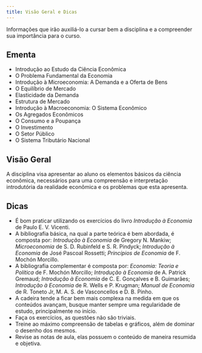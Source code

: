 ```yaml
---
title: Visão Geral e Dicas
---
```


Informações que irão auxiliá-lo a cursar bem a disciplina e a compreender sua importância para o curso.

## Ementa

- Introdução ao Estudo da Ciência Econômica
- O Problema Fundamental da Economia
- Introdução à Microeconomia: A Demanda e a Oferta de Bens
- O Equilíbrio de Mercado
- Elasticidade da Demanda
- Estrutura de Mercado
- Introdução à Macroeconomia: O Sistema Econômico
- Os Agregados Econômicos
- O Consumo e a Poupança
- O Investimento
- O Setor Público
- O Sistema Tributário Nacional

## Visão Geral 

A disciplina visa apresentar ao aluno os elementos básicos da ciência econômica, necessários para uma compreensão e interpretação introdutória da realidade econômica e os problemas que esta apresenta.

## Dicas

- É bom praticar utilizando os exercícios do livro *Introdução à Economia* de Paulo E. V. Vicenti.
- A bibliografia básica, na qual a parte teórica é bem abordada, é composta por: *Introdução à Economia* de Gregory N. Mankiw; *Microeconomia* de S. D. Rubinfeld e S. R. Pindyck; *Introdução à Economia* de José Pascoal Rossetti; *Princípios de Economia* de F. Mochón Morcillo.
- A bibliografia complementar é composta por: *Economia: Teoria e Política* de F. Mochón Morcillo; *Introdução à Economia* de A. Patrick Gremaud; *Introdução à Economia* de C. E. Gonçalves e B. Guimarães; *Introdução à Economia* de R. Wells e P. Krugman; *Manual de Economia* de R. Toneto Jr, M. A. S. de Vasconcellos e D. B. Pinho.
- A cadeira tende a ficar bem mais complexa na medida em que os conteúdos avançam, busque manter sempre uma regularidade de estudo, principalmente no início.
- Faça os exercícios, as questões não são triviais.
- Treine ao máximo compreensão de tabelas e gráficos, além de dominar o desenho dos mesmos.
- Revise as notas de aula, elas possuem o conteúdo de maneira resumida e objetiva.
